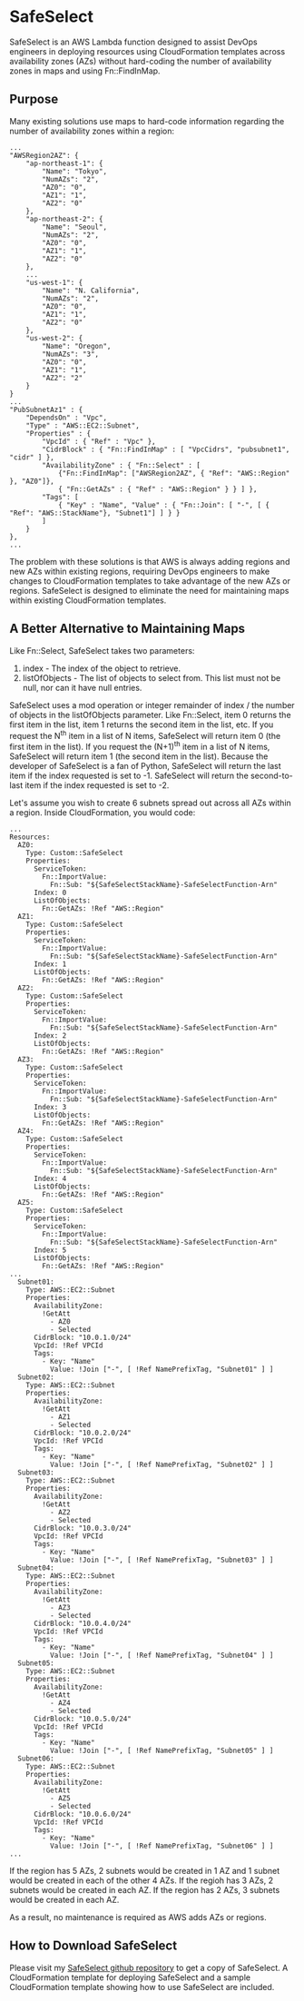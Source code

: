 # SafeSelect

SafeSelect is an AWS Lambda function designed to assist DevOps engineers 
in deploying resources using CloudFormation templates across availability zones 
(AZs) without hard-coding the number of availability zones in maps and using 
Fn::FindInMap.  

## Purpose

Many existing solutions use maps to hard-code information regarding the number of 
availability zones within a region:
```
...
"AWSRegion2AZ": {
    "ap-northeast-1": {
        "Name": "Tokyo",
        "NumAZs": "2",
        "AZ0": "0",
        "AZ1": "1",
        "AZ2": "0"
    },
    "ap-northeast-2": {
        "Name": "Seoul",
        "NumAZs": "2",
        "AZ0": "0",
        "AZ1": "1",
        "AZ2": "0"
    },
    ...
    "us-west-1": {
        "Name": "N. California",
        "NumAZs": "2",
        "AZ0": "0",
        "AZ1": "1",
        "AZ2": "0"
    },
    "us-west-2": {
        "Name": "Oregon",
        "NumAZs": "3",
        "AZ0": "0",
        "AZ1": "1",
        "AZ2": "2"
    }
}
...
"PubSubnetAz1" : {
    "DependsOn" : "Vpc",
    "Type" : "AWS::EC2::Subnet",
    "Properties" : {
        "VpcId" : { "Ref" : "Vpc" },
        "CidrBlock" : { "Fn::FindInMap" : [ "VpcCidrs", "pubsubnet1", "cidr" ] },
        "AvailabilityZone" : { "Fn::Select" : [
            {"Fn::FindInMap": ["AWSRegion2AZ", { "Ref": "AWS::Region" }, "AZ0"]},
            { "Fn::GetAZs" : { "Ref" : "AWS::Region" } } ] },
        "Tags": [
            { "Key" : "Name", "Value" : { "Fn::Join": [ "-", [ { "Ref": "AWS::StackName"}, "Subnet1"] ] } }
        ]
    }
},
...
```

The problem with these solutions is that AWS is always adding regions and 
new AZs within existing regions, requiring DevOps engineers to make changes 
to CloudFormation templates to take advantage of the new AZs or regions. 
SafeSelect is designed to eliminate the need for maintaining maps within 
existing CloudFormation templates.

## A Better Alternative to Maintaining Maps

Like Fn::Select, SafeSelect takes two parameters: 

1. index - The index of the object to retrieve. 
2. listOfObjects - The list of objects to select from. This list must not be null, nor can it have null entries.

SafeSelect uses a mod operation or integer remainder of index / the number of objects in the listOfObjects parameter. 
Like Fn::Select, item 0 returns the first item in the list, item 1 returns the second item in the list, etc. 
If you request the N<sup>th</sup> item in a list of N items, SafeSelect will return item 0 (the first item in the list).
If you request the (N+1)<sup>th</sup> item in a list of N items, SafeSelect will return item 1 (the second item in the list).
Because the developer of SafeSelect is a fan of Python, SafeSelect will return the last item if the index requested 
is set to -1. SafeSelect will return the second-to-last item if the index requested is set to -2.

Let's assume you wish to create 6 subnets spread out across all AZs within a region. Inside CloudFormation, you 
would code:

```
...
Resources:
  AZ0: 
    Type: Custom::SafeSelect
    Properties:
      ServiceToken: 
        Fn::ImportValue: 
          Fn::Sub: "${SafeSelectStackName}-SafeSelectFunction-Arn"         
      Index: 0
      ListOfObjects: 
        Fn::GetAZs: !Ref "AWS::Region"
  AZ1: 
    Type: Custom::SafeSelect
    Properties:
      ServiceToken: 
        Fn::ImportValue: 
          Fn::Sub: "${SafeSelectStackName}-SafeSelectFunction-Arn"         
      Index: 1
      ListOfObjects:
        Fn::GetAZs: !Ref "AWS::Region"
  AZ2: 
    Type: Custom::SafeSelect
    Properties:
      ServiceToken: 
        Fn::ImportValue: 
          Fn::Sub: "${SafeSelectStackName}-SafeSelectFunction-Arn"         
      Index: 2
      ListOfObjects: 
        Fn::GetAZs: !Ref "AWS::Region"
  AZ3: 
    Type: Custom::SafeSelect
    Properties:
      ServiceToken: 
        Fn::ImportValue: 
          Fn::Sub: "${SafeSelectStackName}-SafeSelectFunction-Arn"         
      Index: 3
      ListOfObjects: 
        Fn::GetAZs: !Ref "AWS::Region"
  AZ4: 
    Type: Custom::SafeSelect
    Properties:
      ServiceToken: 
        Fn::ImportValue: 
          Fn::Sub: "${SafeSelectStackName}-SafeSelectFunction-Arn"         
      Index: 4
      ListOfObjects: 
        Fn::GetAZs: !Ref "AWS::Region"
  AZ5: 
    Type: Custom::SafeSelect
    Properties:
      ServiceToken: 
        Fn::ImportValue: 
          Fn::Sub: "${SafeSelectStackName}-SafeSelectFunction-Arn"         
      Index: 5
      ListOfObjects: 
        Fn::GetAZs: !Ref "AWS::Region"
...
  Subnet01:
    Type: AWS::EC2::Subnet
    Properties:
      AvailabilityZone:
        !GetAtt
          - AZ0
          - Selected
      CidrBlock: "10.0.1.0/24"
      VpcId: !Ref VPCId
      Tags: 
        - Key: "Name"
          Value: !Join ["-", [ !Ref NamePrefixTag, "Subnet01" ] ]
  Subnet02:
    Type: AWS::EC2::Subnet
    Properties:
      AvailabilityZone:
        !GetAtt
          - AZ1
          - Selected
      CidrBlock: "10.0.2.0/24"
      VpcId: !Ref VPCId
      Tags: 
        - Key: "Name"
          Value: !Join ["-", [ !Ref NamePrefixTag, "Subnet02" ] ]
  Subnet03:
    Type: AWS::EC2::Subnet
    Properties:
      AvailabilityZone:
        !GetAtt
          - AZ2
          - Selected
      CidrBlock: "10.0.3.0/24"
      VpcId: !Ref VPCId
      Tags: 
        - Key: "Name"
          Value: !Join ["-", [ !Ref NamePrefixTag, "Subnet03" ] ]
  Subnet04:
    Type: AWS::EC2::Subnet
    Properties:
      AvailabilityZone:
        !GetAtt
          - AZ3
          - Selected
      CidrBlock: "10.0.4.0/24"
      VpcId: !Ref VPCId
      Tags: 
        - Key: "Name"
          Value: !Join ["-", [ !Ref NamePrefixTag, "Subnet04" ] ]
  Subnet05:
    Type: AWS::EC2::Subnet
    Properties:
      AvailabilityZone:
        !GetAtt
          - AZ4
          - Selected
      CidrBlock: "10.0.5.0/24"
      VpcId: !Ref VPCId
      Tags: 
        - Key: "Name"
          Value: !Join ["-", [ !Ref NamePrefixTag, "Subnet05" ] ]
  Subnet06:
    Type: AWS::EC2::Subnet
    Properties:
      AvailabilityZone:
        !GetAtt
          - AZ5
          - Selected
      CidrBlock: "10.0.6.0/24"
      VpcId: !Ref VPCId
      Tags: 
        - Key: "Name"
          Value: !Join ["-", [ !Ref NamePrefixTag, "Subnet06" ] ]
...
```

If the region has 5 AZs, 2 subnets would be created in 1 AZ and 1 subnet would be created in each of the other 4 AZs.
If the regioh has 3 AZs, 2 subnets would be created in each AZ.
If the region has 2 AZs, 3 subnets would be created in each AZ.

As a result, no maintenance is required as AWS adds AZs or regions.

## How to Download SafeSelect

Please visit my <a href="https://github.com/JoeTringali/SafeSelect" target="_blank">SafeSelect github repository</a> 
to get a copy of SafeSelect. A CloudFormation template for deploying SafeSelect 
and a sample CloudFormation template showing how to use SafeSelect are included. 
